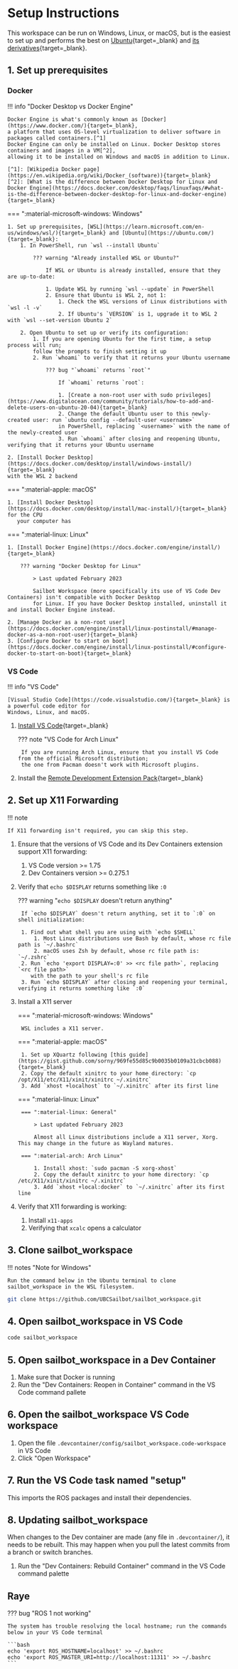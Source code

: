 # Setup Instructions

This workspace can be run on Windows, Linux, or macOS, but is the easiest to set up and performs the best on
[Ubuntu](https://ubuntu.com/){target=_blank} and [its derivatives](https://distrowatch.com/search.php?basedon=Ubuntu){target=_blank}.

## 1. Set up prerequisites

### Docker

!!! info "Docker Desktop vs Docker Engine"

    Docker Engine is what's commonly known as [Docker](https://www.docker.com/){target=_blank},
    a platform that uses OS-level virtualization to deliver software in packages called containers.[^1]
    Docker Engine can only be installed on Linux. Docker Desktop stores containers and images in a VM[^2],
    allowing it to be installed on Windows and macOS in addition to Linux.

    [^1]: [Wikipedia Docker page](https://en.wikipedia.org/wiki/Docker_(software)){target=_blank}
    [^2]: [What is the difference between Docker Desktop for Linux and Docker Engine](https://docs.docker.com/desktop/faqs/linuxfaqs/#what-is-the-difference-between-docker-desktop-for-linux-and-docker-engine){target=_blank}

=== ":material-microsoft-windows: Windows"

    1. Set up prerequisites, [WSL](https://learn.microsoft.com/en-us/windows/wsl/){target=_blank} and [Ubuntu](https://ubuntu.com/){target=_blank}:
        1. In PowerShell, run `wsl --install Ubuntu`

            ??? warning "Already installed WSL or Ubuntu?"

                If WSL or Ubuntu is already installed, ensure that they are up-to-date:

                1. Update WSL by running `wsl --update` in PowerShell
                2. Ensure that Ubuntu is WSL 2, not 1:
                    1. Check the WSL versions of Linux distributions with `wsl -l -v`
                    2. If Ubuntu's `VERSION` is 1, upgrade it to WSL 2 with `wsl --set-version Ubuntu 2`

        2. Open Ubuntu to set up or verify its configuration:
            1. If you are opening Ubuntu for the first time, a setup process will run;
            follow the prompts to finish setting it up
            2. Run `whoami` to verify that it returns your Ubuntu username

                ??? bug "`whoami` returns `root`"

                    If `whoami` returns `root`:

                    1. [Create a non-root user with sudo privileges](https://www.digitalocean.com/community/tutorials/how-to-add-and-delete-users-on-ubuntu-20-04){target=_blank}
                    2. Change the default Ubuntu user to this newly-created user: run `ubuntu config --default-user <username>`
                    in PowerShell, replacing `<username>` with the name of the newly-created user
                    3. Run `whoami` after closing and reopening Ubuntu, verifying that it returns your Ubuntu username

    2. [Install Docker Desktop](https://docs.docker.com/desktop/install/windows-install/){target=_blank}
    with the WSL 2 backend

=== ":material-apple: macOS"

    1. [Install Docker Desktop](https://docs.docker.com/desktop/install/mac-install/){target=_blank} for the CPU
       your computer has

=== ":material-linux: Linux"

    1. [Install Docker Engine](https://docs.docker.com/engine/install/){target=_blank}

        ??? warning "Docker Desktop for Linux"

            > Last updated February 2023

            Sailbot Workspace (more specifically its use of VS Code Dev Containers) isn't compatible with Docker Desktop
            for Linux. If you have Docker Desktop installed, uninstall it and install Docker Engine instead.

    2. [Manage Docker as a non-root user](https://docs.docker.com/engine/install/linux-postinstall/#manage-docker-as-a-non-root-user){target=_blank}
    3. [Configure Docker to start on boot](https://docs.docker.com/engine/install/linux-postinstall/#configure-docker-to-start-on-boot){target=_blank}

### VS Code

!!! info "VS Code"

    [Visual Studio Code](https://code.visualstudio.com/){target=_blank} is a powerful code editor for
    Windows, Linux, and macOS.

1. [Install VS Code](https://code.visualstudio.com/docs/setup/setup-overview){target=_blank}

    ??? note "VS Code for Arch Linux"

        If you are running Arch Linux, ensure that you install VS Code from the official Microsoft distribution;
        the one from Pacman doesn't work with Microsoft plugins.

2. Install the [Remote Development Extension Pack](https://marketplace.visualstudio.com/items?itemName=ms-vscode-remote.vscode-remote-extensionpack){target=_blank}

## 2. Set up X11 Forwarding

!!! note

    If X11 forwarding isn't required, you can skip this step.

1. Ensure that the versions of VS Code and its Dev Containers extension support X11 forwarding:
    1. VS Code version >= 1.75
    2. Dev Containers version >= 0.275.1
2. Verify that `echo $DISPLAY` returns something like `:0`

    ??? warning "`echo $DISPLAY` doesn't return anything"

        If `echo $DISPLAY` doesn't return anything, set it to `:0` on shell initialization:

        1. Find out what shell you are using with `echo $SHELL`
            1. Most Linux distributions use Bash by default, whose rc file path is `~/.bashrc`
            2. macOS uses Zsh by default, whose rc file path is: `~/.zshrc`
        2. Run `echo 'export DISPLAY=:0' >> <rc file path>`, replacing `<rc file path>`
           with the path to your shell's rc file
        3. Run `echo $DISPLAY` after closing and reopening your terminal, verifying it returns something like `:0`

3. Install a X11 server

    === ":material-microsoft-windows: Windows"

        WSL includes a X11 server.

    === ":material-apple: macOS"

        1. Set up XQuartz following [this guide](https://gist.github.com/sorny/969fe55d85c9b0035b0109a31cbcb088){target=_blank}
        2. Copy the default xinitrc to your home directory: `cp /opt/X11/etc/X11/xinit/xinitrc ~/.xinitrc`
        3. Add `xhost +localhost` to `~/.xinitrc` after its first line

    === ":material-linux: Linux"

        === ":material-linux: General"

            > Last updated February 2023

            Almost all Linux distributions include a X11 server, Xorg. This may change in the future as Wayland matures.

        === ":material-arch: Arch Linux"

            1. Install xhost: `sudo pacman -S xorg-xhost`
            2. Copy the default xinitrc to your home directory: `cp /etc/X11/xinit/xinitrc ~/.xinitrc`
            3. Add `xhost +local:docker` to `~/.xinitrc` after its first line

4. Verify that X11 forwarding is working:
    1. Install `x11-apps`
    2. Verifying that `xcalc` opens a calculator

## 3. Clone sailbot_workspace

!!! notes "Note for Windows"

    Run the command below in the Ubuntu terminal to clone sailbot_workspace in the WSL filesystem.

```sh
git clone https://github.com/UBCSailbot/sailbot_workspace.git
```

## 4. Open sailbot_workspace in VS Code

```sh
code sailbot_workspace
```

## 5. Open sailbot_workspace in a Dev Container

1. Make sure that Docker is running
2. Run the "Dev Containers: Reopen in Container" command in the VS Code command pallete

## 6. Open the sailbot_workspace VS Code workspace

1. Open the file `.devcontainer/config/sailbot_workspace.code-workspace` in VS Code
2. Click "Open Workspace"

## 7. Run the VS Code task named "setup"

This imports the ROS packages and install their dependencies.

## 8. Updating sailbot_workspace

When changes to the Dev container are made (any file in `.devcontainer/`), it needs to be rebuilt.
This may happen when you pull the latest commits from a branch or switch branches.

1. Run the "Dev Containers: Rebuild Container" command in the VS Code command palette

## Raye

??? bug "ROS 1 not working"

    The system has trouble resolving the local hostname; run the commands below in your VS Code terminal

    ```bash
    echo 'export ROS_HOSTNAME=localhost' >> ~/.bashrc
    echo 'export ROS_MASTER_URI=http://localhost:11311' >> ~/.bashrc
    ```
